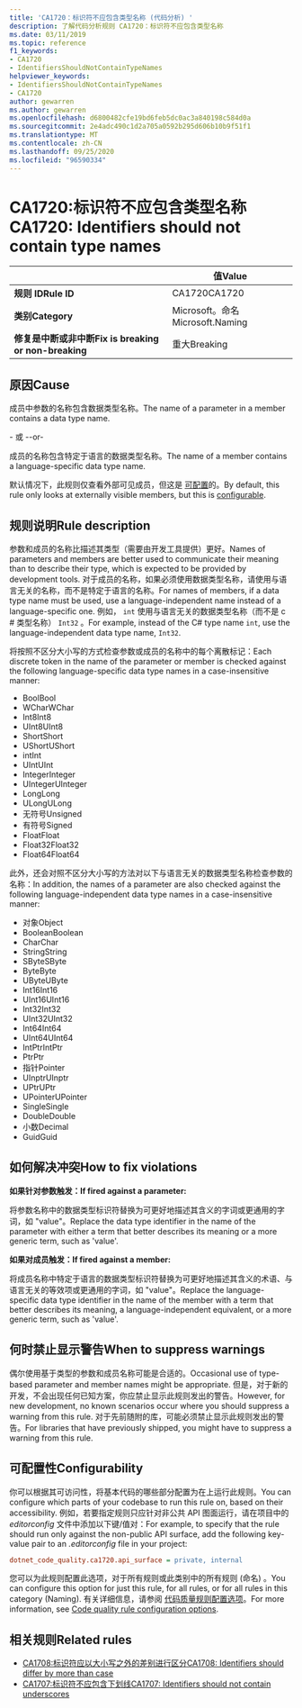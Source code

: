 ```yaml
---
title: 'CA1720：标识符不应包含类型名称 (代码分析) '
description: 了解代码分析规则 CA1720：标识符不应包含类型名称
ms.date: 03/11/2019
ms.topic: reference
f1_keywords:
- CA1720
- IdentifiersShouldNotContainTypeNames
helpviewer_keywords:
- IdentifiersShouldNotContainTypeNames
- CA1720
author: gewarren
ms.author: gewarren
ms.openlocfilehash: d6800482cfe19bd6feb5dc0ac3a840198c584d0a
ms.sourcegitcommit: 2e4adc490c1d2a705a0592b295d606b10b9f51f1
ms.translationtype: MT
ms.contentlocale: zh-CN
ms.lasthandoff: 09/25/2020
ms.locfileid: "96590334"
---
```

# <a name="ca1720-identifiers-should-not-contain-type-names"></a><span data-ttu-id="456dd-103">CA1720:标识符不应包含类型名称</span><span class="sxs-lookup"><span data-stu-id="456dd-103">CA1720: Identifiers should not contain type names</span></span>

| | <span data-ttu-id="456dd-104">值</span><span class="sxs-lookup"><span data-stu-id="456dd-104">Value</span></span> |
|-|-|
| <span data-ttu-id="456dd-105">**规则 ID**</span><span class="sxs-lookup"><span data-stu-id="456dd-105">**Rule ID**</span></span> |<span data-ttu-id="456dd-106">CA1720</span><span class="sxs-lookup"><span data-stu-id="456dd-106">CA1720</span></span>|
| <span data-ttu-id="456dd-107">**类别**</span><span class="sxs-lookup"><span data-stu-id="456dd-107">**Category**</span></span> |<span data-ttu-id="456dd-108">Microsoft。命名</span><span class="sxs-lookup"><span data-stu-id="456dd-108">Microsoft.Naming</span></span>|
| <span data-ttu-id="456dd-109">**修复是中断或非中断**</span><span class="sxs-lookup"><span data-stu-id="456dd-109">**Fix is breaking or non-breaking**</span></span> |<span data-ttu-id="456dd-110">重大</span><span class="sxs-lookup"><span data-stu-id="456dd-110">Breaking</span></span>|

## <a name="cause"></a><span data-ttu-id="456dd-111">原因</span><span class="sxs-lookup"><span data-stu-id="456dd-111">Cause</span></span>

<span data-ttu-id="456dd-112">成员中参数的名称包含数据类型名称。</span><span class="sxs-lookup"><span data-stu-id="456dd-112">The name of a parameter in a member contains a data type name.</span></span>

<span data-ttu-id="456dd-113">\- 或 -</span><span class="sxs-lookup"><span data-stu-id="456dd-113">-or-</span></span>

<span data-ttu-id="456dd-114">成员的名称包含特定于语言的数据类型名称。</span><span class="sxs-lookup"><span data-stu-id="456dd-114">The name of a member contains a language-specific data type name.</span></span>

<span data-ttu-id="456dd-115">默认情况下，此规则仅查看外部可见成员，但这是 [可配置](#configurability)的。</span><span class="sxs-lookup"><span data-stu-id="456dd-115">By default, this rule only looks at externally visible members, but this is [configurable](#configurability).</span></span>

## <a name="rule-description"></a><span data-ttu-id="456dd-116">规则说明</span><span class="sxs-lookup"><span data-stu-id="456dd-116">Rule description</span></span>

<span data-ttu-id="456dd-117">参数和成员的名称比描述其类型（需要由开发工具提供）更好。</span><span class="sxs-lookup"><span data-stu-id="456dd-117">Names of parameters and members are better used to communicate their meaning than to describe their type, which is expected to be provided by development tools.</span></span> <span data-ttu-id="456dd-118">对于成员的名称，如果必须使用数据类型名称，请使用与语言无关的名称，而不是特定于语言的名称。</span><span class="sxs-lookup"><span data-stu-id="456dd-118">For names of members, if a data type name must be used, use a language-independent name instead of a language-specific one.</span></span> <span data-ttu-id="456dd-119">例如， `int` 使用与语言无关的数据类型名称（而不是 c # 类型名称） `Int32` 。</span><span class="sxs-lookup"><span data-stu-id="456dd-119">For example, instead of the C# type name `int`, use the language-independent data type name, `Int32`.</span></span>

<span data-ttu-id="456dd-120">将按照不区分大小写的方式检查参数或成员的名称中的每个离散标记：</span><span class="sxs-lookup"><span data-stu-id="456dd-120">Each discrete token in the name of the parameter or member is checked against the following language-specific data type names in a case-insensitive manner:</span></span>

- <span data-ttu-id="456dd-121">Bool</span><span class="sxs-lookup"><span data-stu-id="456dd-121">Bool</span></span>
- <span data-ttu-id="456dd-122">WChar</span><span class="sxs-lookup"><span data-stu-id="456dd-122">WChar</span></span>
- <span data-ttu-id="456dd-123">Int8</span><span class="sxs-lookup"><span data-stu-id="456dd-123">Int8</span></span>
- <span data-ttu-id="456dd-124">UInt8</span><span class="sxs-lookup"><span data-stu-id="456dd-124">UInt8</span></span>
- <span data-ttu-id="456dd-125">Short</span><span class="sxs-lookup"><span data-stu-id="456dd-125">Short</span></span>
- <span data-ttu-id="456dd-126">UShort</span><span class="sxs-lookup"><span data-stu-id="456dd-126">UShort</span></span>
- <span data-ttu-id="456dd-127">int</span><span class="sxs-lookup"><span data-stu-id="456dd-127">Int</span></span>
- <span data-ttu-id="456dd-128">UInt</span><span class="sxs-lookup"><span data-stu-id="456dd-128">UInt</span></span>
- <span data-ttu-id="456dd-129">Integer</span><span class="sxs-lookup"><span data-stu-id="456dd-129">Integer</span></span>
- <span data-ttu-id="456dd-130">UInteger</span><span class="sxs-lookup"><span data-stu-id="456dd-130">UInteger</span></span>
- <span data-ttu-id="456dd-131">Long</span><span class="sxs-lookup"><span data-stu-id="456dd-131">Long</span></span>
- <span data-ttu-id="456dd-132">ULong</span><span class="sxs-lookup"><span data-stu-id="456dd-132">ULong</span></span>
- <span data-ttu-id="456dd-133">无符号</span><span class="sxs-lookup"><span data-stu-id="456dd-133">Unsigned</span></span>
- <span data-ttu-id="456dd-134">有符号</span><span class="sxs-lookup"><span data-stu-id="456dd-134">Signed</span></span>
- <span data-ttu-id="456dd-135">Float</span><span class="sxs-lookup"><span data-stu-id="456dd-135">Float</span></span>
- <span data-ttu-id="456dd-136">Float32</span><span class="sxs-lookup"><span data-stu-id="456dd-136">Float32</span></span>
- <span data-ttu-id="456dd-137">Float64</span><span class="sxs-lookup"><span data-stu-id="456dd-137">Float64</span></span>

<span data-ttu-id="456dd-138">此外，还会对照不区分大小写的方法对以下与语言无关的数据类型名称检查参数的名称：</span><span class="sxs-lookup"><span data-stu-id="456dd-138">In addition, the names of a parameter are also checked against the following language-independent data type names in a case-insensitive manner:</span></span>

- <span data-ttu-id="456dd-139">对象</span><span class="sxs-lookup"><span data-stu-id="456dd-139">Object</span></span>
- <span data-ttu-id="456dd-140">Boolean</span><span class="sxs-lookup"><span data-stu-id="456dd-140">Boolean</span></span>
- <span data-ttu-id="456dd-141">Char</span><span class="sxs-lookup"><span data-stu-id="456dd-141">Char</span></span>
- <span data-ttu-id="456dd-142">String</span><span class="sxs-lookup"><span data-stu-id="456dd-142">String</span></span>
- <span data-ttu-id="456dd-143">SByte</span><span class="sxs-lookup"><span data-stu-id="456dd-143">SByte</span></span>
- <span data-ttu-id="456dd-144">Byte</span><span class="sxs-lookup"><span data-stu-id="456dd-144">Byte</span></span>
- <span data-ttu-id="456dd-145">UByte</span><span class="sxs-lookup"><span data-stu-id="456dd-145">UByte</span></span>
- <span data-ttu-id="456dd-146">Int16</span><span class="sxs-lookup"><span data-stu-id="456dd-146">Int16</span></span>
- <span data-ttu-id="456dd-147">UInt16</span><span class="sxs-lookup"><span data-stu-id="456dd-147">UInt16</span></span>
- <span data-ttu-id="456dd-148">Int32</span><span class="sxs-lookup"><span data-stu-id="456dd-148">Int32</span></span>
- <span data-ttu-id="456dd-149">UInt32</span><span class="sxs-lookup"><span data-stu-id="456dd-149">UInt32</span></span>
- <span data-ttu-id="456dd-150">Int64</span><span class="sxs-lookup"><span data-stu-id="456dd-150">Int64</span></span>
- <span data-ttu-id="456dd-151">UInt64</span><span class="sxs-lookup"><span data-stu-id="456dd-151">UInt64</span></span>
- <span data-ttu-id="456dd-152">IntPtr</span><span class="sxs-lookup"><span data-stu-id="456dd-152">IntPtr</span></span>
- <span data-ttu-id="456dd-153">Ptr</span><span class="sxs-lookup"><span data-stu-id="456dd-153">Ptr</span></span>
- <span data-ttu-id="456dd-154">指针</span><span class="sxs-lookup"><span data-stu-id="456dd-154">Pointer</span></span>
- <span data-ttu-id="456dd-155">UInptr</span><span class="sxs-lookup"><span data-stu-id="456dd-155">UInptr</span></span>
- <span data-ttu-id="456dd-156">UPtr</span><span class="sxs-lookup"><span data-stu-id="456dd-156">UPtr</span></span>
- <span data-ttu-id="456dd-157">UPointer</span><span class="sxs-lookup"><span data-stu-id="456dd-157">UPointer</span></span>
- <span data-ttu-id="456dd-158">Single</span><span class="sxs-lookup"><span data-stu-id="456dd-158">Single</span></span>
- <span data-ttu-id="456dd-159">Double</span><span class="sxs-lookup"><span data-stu-id="456dd-159">Double</span></span>
- <span data-ttu-id="456dd-160">小数</span><span class="sxs-lookup"><span data-stu-id="456dd-160">Decimal</span></span>
- <span data-ttu-id="456dd-161">Guid</span><span class="sxs-lookup"><span data-stu-id="456dd-161">Guid</span></span>

## <a name="how-to-fix-violations"></a><span data-ttu-id="456dd-162">如何解决冲突</span><span class="sxs-lookup"><span data-stu-id="456dd-162">How to fix violations</span></span>

<span data-ttu-id="456dd-163">**如果针对参数触发：**</span><span class="sxs-lookup"><span data-stu-id="456dd-163">**If fired against a parameter:**</span></span>

<span data-ttu-id="456dd-164">将参数名称中的数据类型标识符替换为可更好地描述其含义的字词或更通用的字词，如 "value"。</span><span class="sxs-lookup"><span data-stu-id="456dd-164">Replace the data type identifier in the name of the parameter with either a term that better describes its meaning or a more generic term, such as 'value'.</span></span>

<span data-ttu-id="456dd-165">**如果对成员触发：**</span><span class="sxs-lookup"><span data-stu-id="456dd-165">**If fired against a member:**</span></span>

<span data-ttu-id="456dd-166">将成员名称中特定于语言的数据类型标识符替换为可更好地描述其含义的术语、与语言无关的等效项或更通用的字词，如 "value"。</span><span class="sxs-lookup"><span data-stu-id="456dd-166">Replace the language-specific data type identifier in the name of the member with a term that better describes its meaning, a language-independent equivalent, or a more generic term, such as 'value'.</span></span>

## <a name="when-to-suppress-warnings"></a><span data-ttu-id="456dd-167">何时禁止显示警告</span><span class="sxs-lookup"><span data-stu-id="456dd-167">When to suppress warnings</span></span>

<span data-ttu-id="456dd-168">偶尔使用基于类型的参数和成员名称可能是合适的。</span><span class="sxs-lookup"><span data-stu-id="456dd-168">Occasional use of type-based parameter and member names might be appropriate.</span></span> <span data-ttu-id="456dd-169">但是，对于新的开发，不会出现任何已知方案，你应禁止显示此规则发出的警告。</span><span class="sxs-lookup"><span data-stu-id="456dd-169">However, for new development, no known scenarios occur where you should suppress a warning from this rule.</span></span> <span data-ttu-id="456dd-170">对于先前随附的库，可能必须禁止显示此规则发出的警告。</span><span class="sxs-lookup"><span data-stu-id="456dd-170">For libraries that have previously shipped, you might have to suppress a warning from this rule.</span></span>

## <a name="configurability"></a><span data-ttu-id="456dd-171">可配置性</span><span class="sxs-lookup"><span data-stu-id="456dd-171">Configurability</span></span>

<span data-ttu-id="456dd-172">你可以根据其可访问性，将基本代码的哪些部分配置为在上运行此规则。</span><span class="sxs-lookup"><span data-stu-id="456dd-172">You can configure which parts of your codebase to run this rule on, based on their accessibility.</span></span> <span data-ttu-id="456dd-173">例如，若要指定规则只应针对非公共 API 图面运行，请在项目中的 *editorconfig* 文件中添加以下键/值对：</span><span class="sxs-lookup"><span data-stu-id="456dd-173">For example, to specify that the rule should run only against the non-public API surface, add the following key-value pair to an *.editorconfig* file in your project:</span></span>

```ini
dotnet_code_quality.ca1720.api_surface = private, internal
```

<span data-ttu-id="456dd-174">您可以为此规则配置此选项，对于所有规则或此类别中的所有规则 (命名) 。</span><span class="sxs-lookup"><span data-stu-id="456dd-174">You can configure this option for just this rule, for all rules, or for all rules in this category (Naming).</span></span> <span data-ttu-id="456dd-175">有关详细信息，请参阅 [代码质量规则配置选项](../code-quality-rule-options.md)。</span><span class="sxs-lookup"><span data-stu-id="456dd-175">For more information, see [Code quality rule configuration options](../code-quality-rule-options.md).</span></span>

## <a name="related-rules"></a><span data-ttu-id="456dd-176">相关规则</span><span class="sxs-lookup"><span data-stu-id="456dd-176">Related rules</span></span>

- [<span data-ttu-id="456dd-177">CA1708:标识符应以大小写之外的差别进行区分</span><span class="sxs-lookup"><span data-stu-id="456dd-177">CA1708: Identifiers should differ by more than case</span></span>](ca1708.md)
- [<span data-ttu-id="456dd-178">CA1707:标识符不应包含下划线</span><span class="sxs-lookup"><span data-stu-id="456dd-178">CA1707: Identifiers should not contain underscores</span></span>](ca1707.md)
